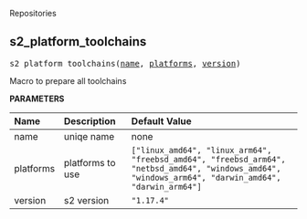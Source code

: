 <!-- Generated with Stardoc: http://skydoc.bazel.build -->

Repositories

<a id="s2_platform_toolchains"></a>

## s2_platform_toolchains

<pre>
s2_platform_toolchains(<a href="#s2_platform_toolchains-name">name</a>, <a href="#s2_platform_toolchains-platforms">platforms</a>, <a href="#s2_platform_toolchains-version">version</a>)
</pre>

Macro to prepare all toolchains

**PARAMETERS**


| Name  | Description | Default Value |
| :------------- | :------------- | :------------- |
| <a id="s2_platform_toolchains-name"></a>name |  uniqe name   |  none |
| <a id="s2_platform_toolchains-platforms"></a>platforms |  platforms to use   |  <code>["linux_amd64", "linux_arm64", "freebsd_amd64", "freebsd_arm64", "netbsd_amd64", "windows_amd64", "windows_arm64", "darwin_amd64", "darwin_arm64"]</code> |
| <a id="s2_platform_toolchains-version"></a>version |  s2 version   |  <code>"1.17.4"</code> |


